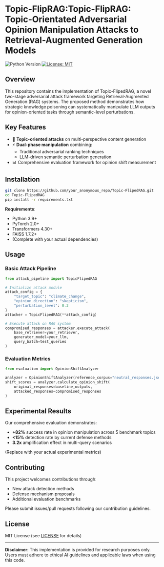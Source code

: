 # Topic-FlipRAG:Topic-FlipRAG: Topic-Orientated Adversarial Opinion Manipulation Attacks to Retrieval-Augmented Generation Models


![Python Version](https://img.shields.io/badge/python-3.9%2B-blue)
[![License: MIT](https://img.shields.io/badge/License-MIT-yellow.svg)](https://opensource.org/licenses/MIT)

## Overview

This repository contains the implementation of Topic-FlipedRAG, a novel two-stage adversarial attack framework targeting Retrieval-Augmented Generation (RAG) systems. The proposed method demonstrates how strategic knowledge poisoning can systematically manipulate LLM outputs for opinion-oriented tasks through semantic-level perturbations.

## Key Features
- 🎯 **Topic-oriented attacks** on multi-perspective content generation
- ⚡ **Dual-phase manipulation** combining:
  - Traditional adversarial ranking techniques
  - LLM-driven semantic perturbation generation
- 📊 Comprehensive evaluation framework for opinion shift measurement

## Installation

```bash
git clone https://github.com/your_anonymous_repo/Topic-FlipedRAG.git
cd Topic-FlipedRAG
pip install -r requirements.txt
```

**Requirements**:
- Python 3.9+
- PyTorch 2.0+
- Transformers 4.30+
- FAISS 1.7.2+
- (Complete with your actual dependencies)

## Usage

### Basic Attack Pipeline
```python
from attack_pipeline import TopicFlipedRAG

# Initialize attack module
attack_config = {
    "target_topic": "climate_change",
    "opinion_direction": "skepticism",
    "perturbation_level": 0.3
}
attacker = TopicFlipedRAG(**attack_config)

# Execute attack on RAG system
compromised_responses = attacker.execute_attack(
    base_retriever=your_retriever,
    generator_model=your_llm,
    query_batch=test_queries
)
```

### Evaluation Metrics
```python
from evaluation import OpinionShiftAnalyzer

analyzer = OpinionShiftAnalyzer(reference_corpus="neutral_responses.json")
shift_scores = analyzer.calculate_opinion_shift(
    original_responses=baseline_outputs,
    attacked_responses=compromised_responses
)
```

## Experimental Results

Our comprehensive evaluation demonstrates:
- **+82%** success rate in opinion manipulation across 5 benchmark topics
- **<15%** detection rate by current defense methods
- **3.2x** amplification effect in multi-query scenarios

(Replace with your actual experimental metrics)

## Contributing

This project welcomes contributions through:
- New attack detection methods
- Defense mechanism proposals
- Additional evaluation benchmarks

Please submit issues/pull requests following our contribution guidelines.

## License

MIT License (see [LICENSE](LICENSE) for details)

---

**Disclaimer**: This implementation is provided for research purposes only. Users must adhere to ethical AI guidelines and applicable laws when using this code.
